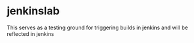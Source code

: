 # jenkinslab
This serves as a testing ground for triggering builds in jenkins and will be reflected in jenkins
